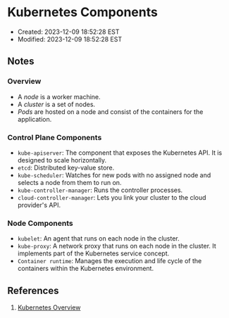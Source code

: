 # Kubernetes Components

- Created:  2023-12-09 18:52:28 EST
- Modified: 2023-12-09 18:52:28 EST

## Notes

### Overview

- A *node* is a worker machine.
- A *cluster* is a set of nodes.
- *Pods* are hosted on a node and consist of the containers for the application.

### Control Plane Components

- `kube-apiserver`: The component that exposes the Kubernetes API. It is designed to scale horizontally.
- `etcd`: Distributed key-value store.
- `kube-scheduler`: Watches for new pods with no assigned node and selects a node from them to run on.
- `kube-controller-manager`: Runs the controller processes.
- `cloud-controller-manager`: Lets you link your cluster to the cloud provider's API.

### Node Components

- `kubelet`: An agent that runs on each node in the cluster.
- `kube-proxy`: A network proxy that runs on each node in the cluster. It implements part of the Kubernetes service concept.
- `Container runtime`: Manages the execution and life cycle of the containers within the Kubernetes environment.


## References

1. [Kubernetes Overview](https://kubernetes.io/docs/concepts/overview/components/)
